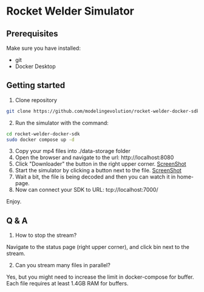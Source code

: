 # Rocket Welder Simulator

## Prerequisites

Make sure you have installed:
- git
- Docker Desktop

## Getting started

1. Clone repository

```bash
git clone https://github.com/modelingevolution/rocket-welder-docker-sdk.git
```

2. Run the simulator with the command:

```bash
cd rocket-welder-docker-sdk
sudo docker compose up -d
```
3. Copy your mp4 files into ./data-storage folder
4. Open the browser and navigate to the url: http://localhost:8080
5. Click "Downloader" the button in the right upper corner.
[ScreenShot](./1.png)
6. Start the simulator by clicking a button next to the file.
[ScreenShot](./2.png)
7. Wait a bit, the file is being decoded and then you can watch it in home-page.
8. Now can connect your SDK to URL: tcp://localhost:7000/<name-of-the-file>

Enjoy.

## Q & A

1. How to stop the stream?

Navigate to the status page (right upper corner), and click bin next to the stream.

2. Can you stream many files in parallel?

Yes, but you might need to increase the limit in docker-compose for buffer. Each file requires at least 1.4GB RAM for buffers.